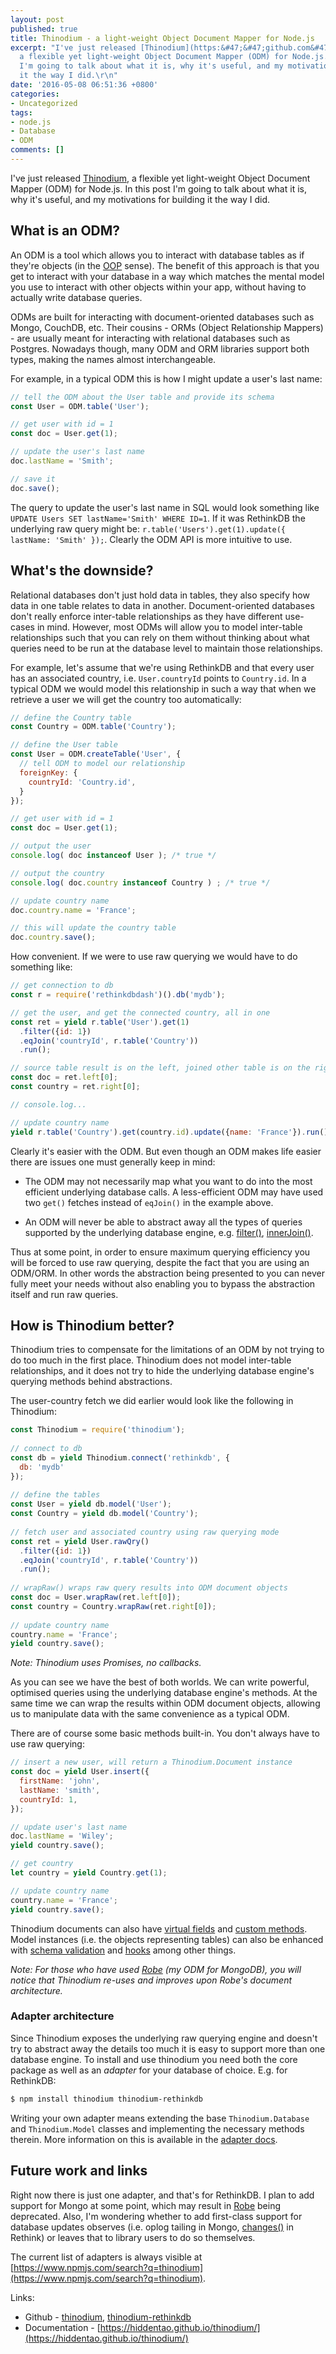 ```yaml
---
layout: post
published: true
title: Thinodium - a light-weight Object Document Mapper for Node.js
excerpt: "I've just released [Thinodium](https:&#47;&#47;github.com&#47;hiddentao&#47;thinodium),
  a flexible yet light-weight Object Document Mapper (ODM) for Node.js. In this post
  I'm going to talk about what it is, why it's useful, and my motivations for building
  it the way I did.\r\n"
date: '2016-05-08 06:51:36 +0800'
categories:
- Uncategorized
tags:
- node.js
- Database
- ODM
comments: []
---
```

I've just released [Thinodium](https://github.com/hiddentao/thinodium), a flexible yet light-weight Object Document Mapper (ODM) for Node.js. In this post I'm going to talk about what it is, why it's useful, and my motivations for building it the way I did.  
<a id="more"></a><a id="more-1969"></a>

## What is an ODM?

An ODM is a tool which allows you to interact with database tables as if they're objects (in the [OOP](https://en.wikipedia.org/wiki/Object-oriented_programming) sense). The benefit of this approach is that you get to interact with your database in a way which matches the mental model you use to interact with other objects within your app, without having to actually write database queries.

ODMs are built for interacting with document-oriented databases such as Mongo, CouchDB, etc. Their cousins - ORMs (Object Relationship Mappers) - are usually meant for interacting with relational databases such as Postgres. Nowadays though, many ODM and ORM libraries support both types, making the names almost interchangeable.

For example, in a typical ODM this is how I might update a user's last name:

```js  
// tell the ODM about the User table and provide its schema  
const User = ODM.table('User');

// get user with id = 1  
const doc = User.get(1);

// update the user's last name  
doc.lastName = 'Smith';

// save it  
doc.save();  
```  


The query to update the user's last name in SQL would look something like `UPDATE Users SET lastName='Smith' WHERE ID=1`. If it was RethinkDB the underlying raw query might be: `r.table('Users').get(1).update({ lastName: 'Smith' });`. Clearly the ODM API is more intuitive to use.

## What's the downside?

Relational databases don't just hold data in tables, they also specify how data in one table relates to data in another. Document-oriented databases don't really enforce inter-table relationships as they have different use-cases in mind. However, most ODMs will allow you to model inter-table relationships such that you can rely on them without thinking about what queries need to be run at the database level to maintain those relationships.

For example, let's assume that we're using RethinkDB and that every user has an associated country, i.e. `User.countryId` points to `Country.id`. In a typical ODM we would model this relationship in such a way that when we retrieve a user we will get the country too automatically:

```js  
// define the Country table  
const Country = ODM.table('Country');

// define the User table  
const User = ODM.createTable('User', {  
  // tell ODM to model our relationship  
  foreignKey: {  
    countryId: 'Country.id',  
  }  
});

// get user with id = 1  
const doc = User.get(1);

// output the user  
console.log( doc instanceof User ); /* true */

// output the country  
console.log( doc.country instanceof Country ) ; /* true */

// update country name  
doc.country.name = 'France';

// this will update the country table  
doc.country.save();  
```  


How convenient. If we were to use raw querying we would have to do something like:

```js  
// get connection to db  
const r = require('rethinkdbdash')().db('mydb');

// get the user, and get the connected country, all in one  
const ret = yield r.table('User').get(1)  
  .filter({id: 1})  
  .eqJoin('countryId', r.table('Country'))  
  .run();

// source table result is on the left, joined other table is on the right  
const doc = ret.left[0];  
const country = ret.right[0];

// console.log...

// update country name  
yield r.table('Country').get(country.id).update({name: 'France'}).run();  
```  


Clearly it's easier with the ODM. But even though an ODM makes life easier there are issues one must generally keep in mind:

* The ODM may not necessarily map what you want to do into the most efficient underlying database calls. A less-efficient ODM may have used two `get()` fetches instead of `eqJoin()` in the example above.

* An ODM will never be able to abstract away all the types of queries supported by the underlying database engine, e.g. [filter()](https://rethinkdb.com/api/javascript/filter/), [innerJoin()](https://rethinkdb.com/api/javascript/inner_join/).

Thus at some point, in order to ensure maximum querying efficiency you will be forced to use raw querying, despite the fact that you are using an ODM/ORM. In other words the abstraction being presented to you can never fully meet your needs without also enabling you to bypass the abstraction itself and run raw queries.

## How is Thinodium better?

Thinodium tries to compensate for the limitations of an ODM by not trying to do too much in the first place. Thinodium does not model inter-table relationships, and it does not try to hide the underlying database engine's querying methods behind abstractions.

The user-country fetch we did earlier would look like the following in Thinodium:

```js  
const Thinodium = require('thinodium');
 
// connect to db
const db = yield Thinodium.connect('rethinkdb', {
  db: 'mydb'
});
 
// define the tables
const User = yield db.model('User');
const Country = yield db.model('Country');
 
// fetch user and associated country using raw querying mode
const ret = yield User.rawQry()
  .filter({id: 1})
  .eqJoin('countryId', r.table('Country'))
  .run();
 
// wrapRaw() wraps raw query results into ODM document objects
const doc = User.wrapRaw(ret.left[0]);
const country = Country.wrapRaw(ret.right[0]);
 
// update country name
country.name = 'France';
yield country.save();
```  


_Note: Thinodium uses Promises, no callbacks._

As you can see we have the best of both worlds. We can write powerful, optimised queries using the underlying database engine's methods. At the same time we can wrap the results within ODM document objects, allowing us to manipulate data with the same convenience as a typical ODM.

There are of course some basic methods built-in. You don't always have to use raw querying:

```js  
// insert a new user, will return a Thinodium.Document instance  
const doc = yield User.insert({  
  firstName: 'john',  
  lastName: 'smith',  
  countryId: 1,  
});

// update user's last name  
doc.lastName = 'Wiley';  
yield country.save();

// get country  
let country = yield Country.get(1);

// update country name  
country.name = 'France';  
yield country.save();  
```  


Thinodium documents can also have [virtual fields](https://hiddentao.github.io/thinodium/#customization) and [custom methods](https://hiddentao.github.io/thinodium/#customization). Model instances (i.e. the objects representing tables) can also be enhanced with [schema validation](https://hiddentao.github.io/thinodium/#schema) and [hooks](https://hiddentao.github.io/thinodium/#hooks) among other things.

_Note: For those who have used [Robe](https://github.com/hiddentao/robe) (my ODM for MongoDB), you will notice that Thinodium re-uses and improves upon Robe's document architecture._

### Adapter architecture

Since Thinodium exposes the underlying raw querying engine and doesn't try to abstract away the details too much it is easy to support more than one database engine. To install and use thinodium you need both the core package as well as an _adapter_ for your database of choice. E.g. for RethinkDB:

```bash
$ npm install thinodium thinodium-rethinkdb  
```  


Writing your own adapter means extending the base `Thinodium.Database` and `Thinodium.Model` classes and implementing the necessary methods therein. More information on this is available in the [adapter docs](https://hiddentao.github.io/thinodium/#adapters).

## Future work and links

Right now there is just one adapter, and that's for RethinkDB. I plan to add support for Mongo at some point, which may result in [Robe](https://github.com/hiddentao/robe) being deprecated. Also, I'm wondering whether to add first-class support for database updates observes (i.e. oplog tailing in Mongo, [changes()](https://rethinkdb.com/api/javascript/changes/) in Rethink) or leaves that to library users to do so themselves.

The current list of adapters is always visible at [https://www.npmjs.com/search?q=thinodium](https://www.npmjs.com/search?q=thinodium).

Links:

* Github - [thinodium](https://github.com/hiddentao/thinodium), [thinodium-rethinkdb](https://github.com/hiddentao/thinodium-rethinkdb)  
* Documentation - [https://hiddentao.github.io/thinodium/](https://hiddentao.github.io/thinodium/)











